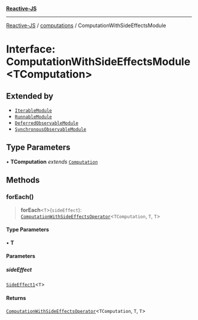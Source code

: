 [**Reactive-JS**](../../README.md)

***

[Reactive-JS](../../README.md) / [computations](../README.md) / ComputationWithSideEffectsModule

# Interface: ComputationWithSideEffectsModule\<TComputation\>

## Extended by

- [`IterableModule`](../Iterable/interfaces/IterableModule.md)
- [`RunnableModule`](../Runnable/interfaces/RunnableModule.md)
- [`DeferredObservableModule`](../../concurrent/DeferredObservable/interfaces/DeferredObservableModule.md)
- [`SynchronousObservableModule`](../../concurrent/SynchronousObservable/interfaces/SynchronousObservableModule.md)

## Type Parameters

• **TComputation** *extends* [`Computation`](../type-aliases/Computation.md)

## Methods

### forEach()

> **forEach**\<`T`\>(`sideEffect`): [`ComputationWithSideEffectsOperator`](../type-aliases/ComputationWithSideEffectsOperator.md)\<`TComputation`, `T`, `T`\>

#### Type Parameters

• **T**

#### Parameters

##### sideEffect

[`SideEffect1`](../../functions/type-aliases/SideEffect1.md)\<`T`\>

#### Returns

[`ComputationWithSideEffectsOperator`](../type-aliases/ComputationWithSideEffectsOperator.md)\<`TComputation`, `T`, `T`\>
